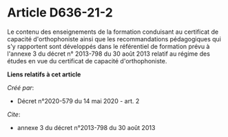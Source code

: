 # Article D636-21-2

Le contenu des enseignements de la formation conduisant au certificat de capacité d'orthophoniste ainsi que les
recommandations pédagogiques qui s'y rapportent sont développés dans le référentiel de formation prévu à l'annexe 3 du décret
n° 2013-798 du 30 août 2013 relatif au régime des études en vue du certificat de capacité d'orthophoniste.

**Liens relatifs à cet article**

_Créé par_:

  - Décret n°2020-579 du 14 mai 2020 - art. 2

_Cite_:

  - annexe 3 du décret n°2013-798 du 30 août 2013
